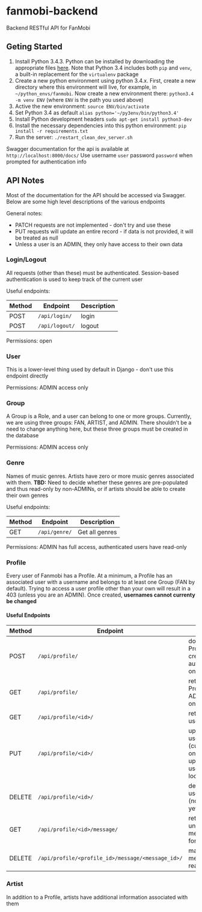 fanmobi-backend
=========================
Backend RESTful API for FanMobi

## Geting Started
1. Install Python 3.4.3. Python can be installed by downloading the appropriate
    files [here](https://www.python.org/downloads/release/python-343/). Note
    that Python 3.4 includes both `pip` and `venv`, a built-in replacement
    for the `virtualenv` package
2. Create a new python environment using python 3.4.x. First, create a new
    directory where this environment will live, for example, in
    `~/python_envs/fanmobi`. Now create a new environment there:
    `python3.4 -m venv ENV` (where `ENV` is the path you used above)
3. Active the new environment: `source ENV/bin/activate`
4. Set Python 3.4 as default `alias python='~/py3env/bin/python3.4'`
5. Install Python development headers `sudo apt-get install python3-dev`
6. Install the necessary dependencies into this python environment:
    `pip install -r requirements.txt`
7. Run the server: `./restart_clean_dev_server.sh`

Swagger documentation for the api is available at `http://localhost:8000/docs/`
Use username `user` password `password` when prompted for authentication info

## API Notes
Most of the documentation for the API should be accessed via Swagger. Below are
some high level descriptions of the various endpoints

General notes:
* PATCH requests are not implemented - don't try and use these
* PUT requests will update an entire record - if data is not provided, it will
    be treated as null
* Unless a user is an ADMIN, they only have access to their own data

### Login/Logout
All requests (other than these) must be authenticated. Session-based
authentication is used to keep track of the current user

Useful endpoints:

Method | Endpoint | Description
------ | -------- | -----
POST | `/api/login/` | login
POST | `/api/logout/` | logout

Permissions: open
### User
This is a lower-level thing used by default in Django - don't use this
endpoint directly

Permissions: ADMIN access only
### Group
A Group is a Role, and a user can belong to one or more groups. Currently, we
are using three groups: FAN, ARTIST, and ADMIN. There shouldn't be a need to
change anything here, but these three groups must be created in the database

Permissions: ADMIN access only
### Genre
Names of music genres. Artists have zero or more music genres associated with
them. **TBD:** Need to decide whether these genres are pre-populated and thus
read-only by non-ADMINs, or if artists should be able to create their own
genres

Useful endpoints:

Method | Endpoint | Description
------ | -------- | -----
GET | `/api/genre/` | Get all genres

Permissions: ADMIN has full access, authenticated users have read-only
### Profile
Every user of Fanmobi has a Profile. At a minimum, a Profile has an associated
user with a username and belongs to at least one Group (FAN by default). Trying
to access a user profile other than your own will result in a 403 (unless you
are an ADMIN). Once created, **usernames cannot currenty be changed**

#### Useful Endpoints
Method | Endpoint | Usage
------ | -------- | -----
POST | `/api/profile/` | don't use. Profiles are created automatically on login
GET  | `/api/profile/` | returns all Profiles - ADMIN use only
GET  | `/api/profile/<id>/` | returns a user's profile
PUT  | `/api/profile/<id>/` | update a user's profile (currently only for updating a user's location)
DELETE | `/api/profile/<id>/` | delete a user's profile (no use case yet)
GET | `/api/profile/<id>/message/` | returns all unread messages for a user
DELETE | `/api/profile/<profile_id>/message/<message_id>/` | mark a message as read

### Artist
In addition to a Profile, artists have additional information associated
with them






